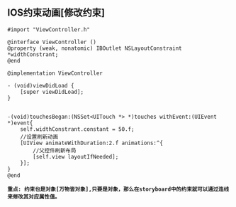 ## IOS约束动画[修改约束]

```objc
#import "ViewController.h"

@interface ViewController ()
@property (weak, nonatomic) IBOutlet NSLayoutConstraint *widthConstrant;
@end

@implementation ViewController

- (void)viewDidLoad {
    [super viewDidLoad];
}


-(void)touchesBegan:(NSSet<UITouch *> *)touches withEvent:(UIEvent *)event{
    self.widthConstrant.constant = 50.f;
    //设置刷新动画
    [UIView animateWithDuration:2.f animations:^{
        //父控件刷新布局
        [self.view layoutIfNeeded];
    }];
}
@end
```

**`重点: 约束也是对象[万物皆对象],只要是对象，那么在storyboard中的约束就可以通过连线来修改其对应属性值。`**